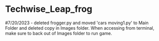 ﻿# Techwise_Leap_frog

#7/20/2023 - deleted frogger.py and moved 'cars moving1.py' to Main Folder and deleted copy in Images folder.  When accessing from terminal, make sure to back out of Images folder to run game.
